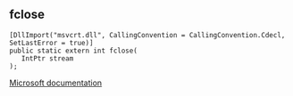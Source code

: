 ## fclose

```
[DllImport("msvcrt.dll", CallingConvention = CallingConvention.Cdecl, SetLastError = true)]
public static extern int fclose(
   IntPtr stream
);
```

[Microsoft documentation](https://docs.microsoft.com/en-us/cpp/c-runtime-library/reference/fclose-fcloseall)
